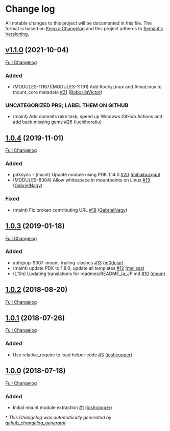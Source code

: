 # Change log

All notable changes to this project will be documented in this file. The format is based on [Keep a Changelog](http://keepachangelog.com/en/1.0.0/) and this project adheres to [Semantic Versioning](http://semver.org).

## [v1.1.0](https://github.com/puppetlabs/puppetlabs-mount_core/tree/v1.1.0) (2021-10-04)

[Full Changelog](https://github.com/puppetlabs/puppetlabs-mount_core/compare/1.0.4...v1.1.0)

### Added

- \(MODULES-11167\)\(MODULES-11191\) Add RockyLinux and AlmaLinux to mount\_core matadata [\#31](https://github.com/puppetlabs/puppetlabs-mount_core/pull/31) ([BobosilaVictor](https://github.com/BobosilaVictor))

### UNCATEGORIZED PRS; LABEL THEM ON GITHUB

- \(maint\) Add commits rake task, speed up Windows GitHub Actions and add back missing gems [\#26](https://github.com/puppetlabs/puppetlabs-mount_core/pull/26) ([luchihoratiu](https://github.com/luchihoratiu))

## [1.0.4](https://github.com/puppetlabs/puppetlabs-mount_core/tree/1.0.4) (2019-11-01)

[Full Changelog](https://github.com/puppetlabs/puppetlabs-mount_core/compare/1.0.3...1.0.4)

### Added

- pdksync - \(maint\) Update module using PDK 1.14.0 [\#20](https://github.com/puppetlabs/puppetlabs-mount_core/pull/20) ([mihaibuzgau](https://github.com/mihaibuzgau))
- \(MODULES-8304\) Allow whitespace in mountpoints on Linux [\#19](https://github.com/puppetlabs/puppetlabs-mount_core/pull/19) ([GabrielNagy](https://github.com/GabrielNagy))

### Fixed

- \(maint\) Fix broken contributing URL [\#18](https://github.com/puppetlabs/puppetlabs-mount_core/pull/18) ([GabrielNagy](https://github.com/GabrielNagy))

## [1.0.3](https://github.com/puppetlabs/puppetlabs-mount_core/tree/1.0.3) (2019-01-18)

[Full Changelog](https://github.com/puppetlabs/puppetlabs-mount_core/compare/1.0.2...1.0.3)

### Added

- aph/pup-9307-mount-trailing-slashes [\#13](https://github.com/puppetlabs/puppetlabs-mount_core/pull/13) ([m0dular](https://github.com/m0dular))
- \(maint\) update PDK to 1.8.0; update all templates [\#12](https://github.com/puppetlabs/puppetlabs-mount_core/pull/12) ([melissa](https://github.com/melissa))
- \(L10n\) Updating translations for readmes/README\_ja\_JP.md [\#10](https://github.com/puppetlabs/puppetlabs-mount_core/pull/10) ([ehom](https://github.com/ehom))

## [1.0.2](https://github.com/puppetlabs/puppetlabs-mount_core/tree/1.0.2) (2018-08-20)

[Full Changelog](https://github.com/puppetlabs/puppetlabs-mount_core/compare/1.0.1...1.0.2)

## [1.0.1](https://github.com/puppetlabs/puppetlabs-mount_core/tree/1.0.1) (2018-07-26)

[Full Changelog](https://github.com/puppetlabs/puppetlabs-mount_core/compare/1.0.0...1.0.1)

### Added

- Use relative\_require to load helper code [\#3](https://github.com/puppetlabs/puppetlabs-mount_core/pull/3) ([joshcooper](https://github.com/joshcooper))

## [1.0.0](https://github.com/puppetlabs/puppetlabs-mount_core/tree/1.0.0) (2018-07-18)

[Full Changelog](https://github.com/puppetlabs/puppetlabs-mount_core/compare/bb9ea3bf32a116c95339a1e399eda22d76554f30...1.0.0)

### Added

- Initial mount module extraction [\#1](https://github.com/puppetlabs/puppetlabs-mount_core/pull/1) ([joshcooper](https://github.com/joshcooper))



\* *This Changelog was automatically generated by [github_changelog_generator](https://github.com/github-changelog-generator/github-changelog-generator)*

